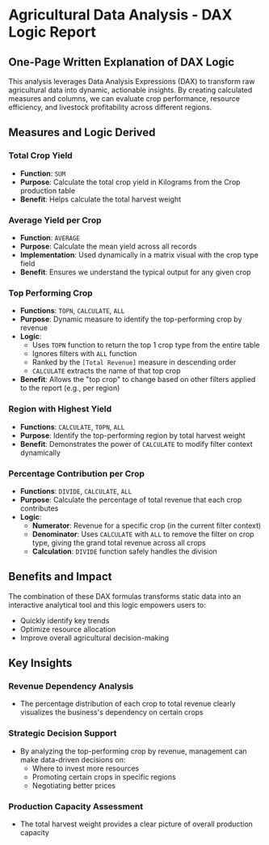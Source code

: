 # Agricultural Data Analysis - DAX Logic Report

## One-Page Written Explanation of DAX Logic

This analysis leverages Data Analysis Expressions (DAX) to transform raw agricultural data into dynamic, actionable insights. By creating calculated measures and columns, we can evaluate crop performance, resource efficiency, and livestock profitability across different regions.

## Measures and Logic Derived

### Total Crop Yield
- **Function**: `SUM`
- **Purpose**: Calculate the total crop yield in Kilograms from the Crop production table
- **Benefit**: Helps calculate the total harvest weight

### Average Yield per Crop
- **Function**: `AVERAGE`
- **Purpose**: Calculate the mean yield across all records
- **Implementation**: Used dynamically in a matrix visual with the crop type field
- **Benefit**: Ensures we understand the typical output for any given crop

### Top Performing Crop
- **Functions**: `TOPN`, `CALCULATE`, `ALL`
- **Purpose**: Dynamic measure to identify the top-performing crop by revenue
- **Logic**: 
  - Uses `TOPN` function to return the top 1 crop type from the entire table
  - Ignores filters with `ALL` function
  - Ranked by the `[Total Revenue]` measure in descending order
  - `CALCULATE` extracts the name of that top crop
- **Benefit**: Allows the "top crop" to change based on other filters applied to the report (e.g., per region)

### Region with Highest Yield
- **Functions**: `CALCULATE`, `TOPN`, `ALL`
- **Purpose**: Identify the top-performing region by total harvest weight
- **Benefit**: Demonstrates the power of `CALCULATE` to modify filter context dynamically

### Percentage Contribution per Crop
- **Functions**: `DIVIDE`, `CALCULATE`, `ALL`
- **Purpose**: Calculate the percentage of total revenue that each crop contributes
- **Logic**:
  - **Numerator**: Revenue for a specific crop (in the current filter context)
  - **Denominator**: Uses `CALCULATE` with `ALL` to remove the filter on crop type, giving the grand total revenue across all crops
  - **Calculation**: `DIVIDE` function safely handles the division

## Benefits and Impact

The combination of these DAX formulas transforms static data into an interactive analytical tool and this logic empowers users to:

- Quickly identify key trends
- Optimize resource allocation
- Improve overall agricultural decision-making

## Key Insights

### Revenue Dependency Analysis
- The percentage distribution of each crop to total revenue clearly visualizes the business's dependency on certain crops

### Strategic Decision Support
- By analyzing the top-performing crop by revenue, management can make data-driven decisions on:
  - Where to invest more resources
  - Promoting certain crops in specific regions
  - Negotiating better prices

### Production Capacity Assessment
- The total harvest weight provides a clear picture of overall production capacity